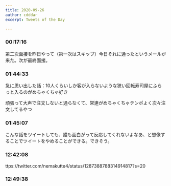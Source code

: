```yaml
---
title: 2020-09-26
author: cdddar
excerpt: Tweets of the Day

---
```


### 00:17:16

第二次面接を昨日やって（第一次はスキップ）今日それに通ったというメールが来た。次が最終面接。

### 01:44:33

急に思い出した話：10人くらいしか客が入らないような狭い回転寿司屋にふらっと入るのがめちゃくちゃ好き

頑張って大声で注文しないと通らなくて、常連がめちゃくちゃテンポよく次々注文してるやつ

### 01:45:07

こんな話をツイートしても、誰も面白がって反応してくれないよなあ、と想像することでツイートをやめることができる。できそう。

### 12:42:08

ttps://twitter.com/nemakutte4/status/1287388788314914817?s=20

### 12:49:38

<blockquote class="twitter-tweet"><p lang="ja" dir="ltr"></p><a href="https://twitter.com/nemakutte4/status/1249364201815953408?ref_src=twsrc%5Etfw"></a></blockquote><script async src="https://platform.twitter.com/widgets.js" charset="utf-8"></script>
